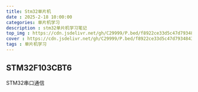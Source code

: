 ```yaml
---
title: Stm32单片机
date : 2025-2-18 10:00:00
categories: 单片机学习
description : stm32单片机学习笔记
top_img : https://cdn.jsdelivr.net/gh/C29999/P.bed/f8922ce33d5c47d7934843f712156d91.png
cover : https://cdn.jsdelivr.net/gh/C29999/P.bed/f8922ce33d5c47d7934843f712156d91.png
tags : 单片机学习
---
```


## STM32F103CBT6

STM32串口通信

